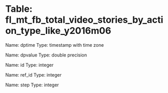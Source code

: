 Table: fl_mt_fb_total_video_stories_by_action_type_like_y2016m06
================================================================

Name: dptime
Type: timestamp with time zone

Name: dpvalue
Type: double precision

Name: id
Type: integer

Name: ref_id
Type: integer

Name: step
Type: integer

